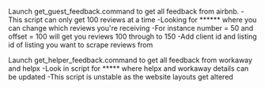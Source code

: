 Launch get_guest_feedback.command to get all feedback from airbnb.
-This script can only get 100 reviews at a time
-Looking for ****** where you can change which reviews you're receiving
-For instance number = 50 and offset = 100 will get you reviews 100 through to 150
-Add client id and listing id of listing you want to scrape reviews from


Launch get_helper_feedback.command to get all feedback from workaway and helpx
-Look in script for ***** where helpx and workaway details can be updated
-This script is unstable as the website layouts get altered

